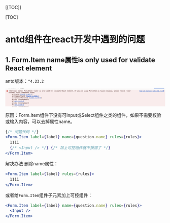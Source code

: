 [[TOC]]

[TOC]



# antd组件在react开发中遇到的问题

## 1. Form.Item name属性is only used for validate React element

antd版本：`^4.23.2`

![](./img/001-antd.png)

原因：Form.Item组件下没有可Input或Select组件之类的组件，如果不需要校验或输入内容，可以去掉属性name。

```jsx
{/* 问题代码 */}
<Form.Item label={label} name={question.name} rules={rules}>
  1111
  {/* <Input /> */} {/* 加上可控组件就不报错了 */}
</Form.Item>
```

解决办法 删除name属性：

```jsx
<Form.Item label={label} rules={rules}>
  1111
</Form.Item>
```

或者给`Form.Item`组件子元素加上可控组件：

```jsx
<Form.Item label={label} name={question.name} rules={rules}>
  <Input />
</Form.Item>
```

